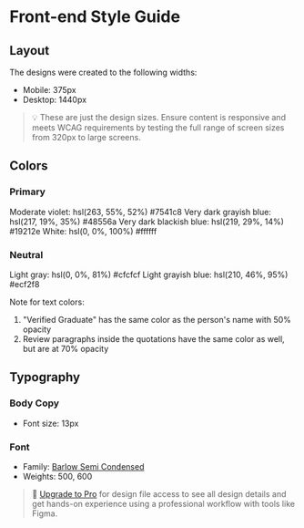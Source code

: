 # Front-end Style Guide

## Layout

The designs were created to the following widths:

- Mobile: 375px
- Desktop: 1440px

> 💡 These are just the design sizes. Ensure content is responsive and meets WCAG requirements by testing the full range of screen sizes from 320px to large screens.

## Colors

### Primary

Moderate violet: hsl(263, 55%, 52%)  #7541c8
Very dark grayish blue: hsl(217, 19%, 35%)   #48556a
Very dark blackish blue: hsl(219, 29%, 14%) #19212e
White: hsl(0, 0%, 100%)   #ffffff

### Neutral
 
Light gray: hsl(0, 0%, 81%)  #cfcfcf
Light grayish blue: hsl(210, 46%, 95%)  #ecf2f8
 
Note for text colors:

1. "Verified Graduate" has the same color as the person's name with 50% opacity
2. Review paragraphs inside the quotations have the same color as well, but are at 70% opacity

## Typography

### Body Copy

- Font size: 13px

### Font

- Family: [Barlow Semi Condensed](https://fonts.google.com/specimen/Barlow+Semi+Condensed)
- Weights: 500, 600

> 💎 [Upgrade to Pro](https://www.frontendmentor.io/pro?ref=style-guide) for design file access to see all design details and get hands-on experience using a professional workflow with tools like Figma.
